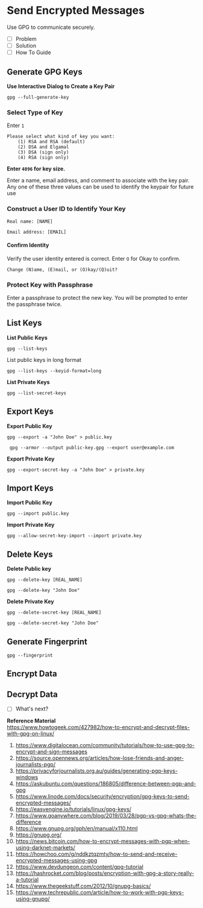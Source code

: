 # Send Encrypted Messages
Use GPG to communicate securely.

- [ ] Problem
- [ ] Solution
- [ ] How To Guide

## Generate GPG Keys

**Use Interactive Dialog to Create a Key Pair**
```shell
gpg --full-generate-key
```
### Select Type of Key
Enter `1`
```shell
Please select what kind of key you want:
    (1) RSA and RSA (default)
    (2) DSA and Elgamal
    (3) DSA (sign only)
    (4) RSA (sign only)
```

**Enter `4096` for key size.**

Enter a name, email address, and comment to associate with the key pair. Any one of these three values can be used to identify the keypair for future use

### Construct a User ID to Identify Your Key
```shell
Real name: [NAME]
```

```shell
Email address: [EMAIL]
```

#### Confirm Identity
Verify the user identity entered is correct. Enter `O` for Okay to confirm.
```shell
Change (N)ame, (E)mail, or (O)kay/(Q)uit?
```

### Protect Key with Passphrase
Enter a passphrase to protect the new key. You will be prompted to enter the passphrase twice.

## List Keys

**List Public Keys**
```shell
gpg --list-keys
```

List public keys in long format
```shell
gpg --list-keys --keyid-format=long
```

**List Private Keys**
```shell
gpg --list-secret-keys
```

## Export Keys

**Export Public Key**
```shell
gpg --export -a "John Doe" > public.key
```

```shell
 gpg --armor --output public-key.gpg --export user@example.com
 ```

**Export Private Key**
```shell
gpg --export-secret-key -a "John Doe" > private.key
```

## Import Keys

**Import Public Key**
```shell
gpg --import public.key
```

**Import Private Key**
```shell
gpg --allow-secret-key-import --import private.key
```

## Delete Keys

**Delete Public key**
```shell
gpg --delete-key [REAL_NAME]
```

```shell
gpg --delete-key "John Doe"
```

**Delete Private Key**
```shell
gpg --delete-secret-key [REAL_NAME]
```

```shell
gpg --delete-secret-key "John Doe"
```

## Generate Fingerprint
```shell
gpg --fingerprint
```

## Encrypt Data

## Decrypt Data

- [ ] What's next?

**Reference Material**  
https://www.howtogeek.com/427982/how-to-encrypt-and-decrypt-files-with-gpg-on-linux/
1. https://www.digitalocean.com/community/tutorials/how-to-use-gpg-to-encrypt-and-sign-messages
2. https://source.opennews.org/articles/how-lose-friends-and-anger-journalists-pgp/
3. https://privacyforjournalists.org.au/guides/generating-pgp-keys-windows
4. https://askubuntu.com/questions/186805/difference-between-pgp-and-gpg
5. https://www.linode.com/docs/security/encryption/gpg-keys-to-send-encrypted-messages/
6. https://easyengine.io/tutorials/linux/gpg-keys/
7. https://www.goanywhere.com/blog/2019/03/28/pgp-vs-gpg-whats-the-difference
8. https://www.gnupg.org/gph/en/manual/x110.html
9. https://gnupg.org/
10. https://news.bitcoin.com/how-to-encrypt-messages-with-pgp-when-using-darknet-markets/
11. https://howchoo.com/g/nddkztqzmty/how-to-send-and-receive-encrypted-messages-using-gpg
12. https://www.devdungeon.com/content/gpg-tutorial
13. https://hashrocket.com/blog/posts/encryption-with-gpg-a-story-really-a-tutorial
14. https://www.thegeekstuff.com/2012/10/gnupg-basics/
15. https://www.techrepublic.com/article/how-to-work-with-pgp-keys-using-gnupg/

